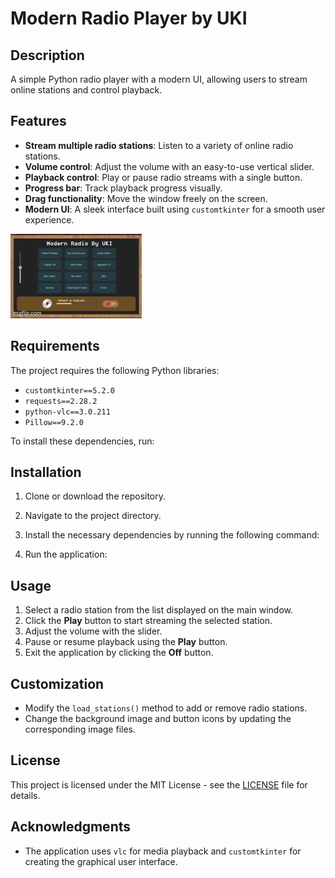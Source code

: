# Modern Radio Player by UKI

## Description

A simple Python radio player with a modern UI, allowing users to stream online stations and control playback.

## Features

- **Stream multiple radio stations**: Listen to a variety of online radio stations.
- **Volume control**: Adjust the volume with an easy-to-use vertical slider.
- **Playback control**: Play or pause radio streams with a single button.
- **Progress bar**: Track playback progress visually.
- **Drag functionality**: Move the window freely on the screen.
- **Modern UI**: A sleek interface built using `customtkinter` for a smooth user experience.


![Alt Text](9l8gwa.gif)


## Requirements

The project requires the following Python libraries:

- `customtkinter==5.2.0`
- `requests==2.28.2`
- `python-vlc==3.0.211`
- `Pillow==9.2.0`

To install these dependencies, run:


## Installation

1. Clone or download the repository.
2. Navigate to the project directory.
3. Install the necessary dependencies by running the following command:


4. Run the application:


## Usage

1. Select a radio station from the list displayed on the main window.
2. Click the **Play** button to start streaming the selected station.
3. Adjust the volume with the slider.
4. Pause or resume playback using the **Play** button.
5. Exit the application by clicking the **Off** button.

## Customization

- Modify the `load_stations()` method to add or remove radio stations.
- Change the background image and button icons by updating the corresponding image files.

## License

This project is licensed under the MIT License - see the [LICENSE](LICENSE) file for details.

## Acknowledgments

- The application uses `vlc` for media playback and `customtkinter` for creating the graphical user interface.
